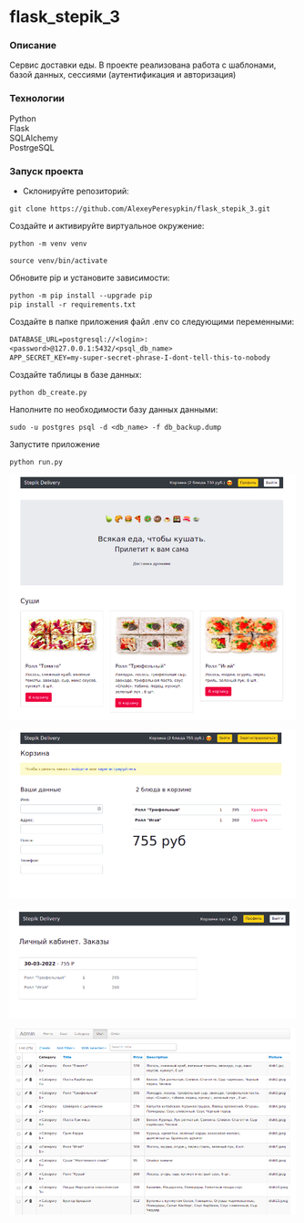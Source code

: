 # flask_stepik_3

### Описание

Cервис доставки еды.
В проекте реализована работа с шаблонами, базой данных, сессиями (аутентификация и авторизация)


### Технологии

Python      
Flask       
SQLAlchemy      
PostrgeSQL      

### Запуск проекта

- Склонируйте репозиторий:

```
git clone https://github.com/AlexeyPeresypkin/flask_stepik_3.git
```
Cоздайте и активируйте виртуальное окружение:

```
python -m venv venv
```
```
source venv/bin/activate 
```
Обновите pip и установите зависимости:
```
python -m pip install --upgrade pip
pip install -r requirements.txt
```
Создайте в папке приложения файл .env со следующими переменными:
```
DATABASE_URL=postgresql://<login>:<password>@127.0.0.1:5432/<psql_db_name>
APP_SECRET_KEY=my-super-secret-phrase-I-dont-tell-this-to-nobody
```
Создайте таблицы в базе данных:
```
python db_create.py
```
Наполните по необходимости базу данных данными:
```
sudo -u postgres psql -d <db_name> -f db_backup.dump
```
Запустите приложение
```
python run.py
```
![alt text](screenshots/01.png "Главная страница")

![alt text](screenshots/02.png "Корзина")

![alt text](screenshots/03.png "Профиль")

![alt text](screenshots/04.png "Админка")
